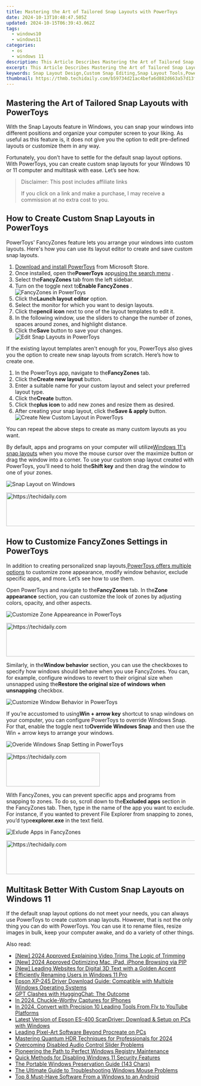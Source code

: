 ```yaml
---
title: Mastering the Art of Tailored Snap Layouts with PowerToys
date: 2024-10-13T10:48:47.505Z
updated: 2024-10-15T06:39:43.062Z
tags:
  - windows10
  - windows11
categories:
  - os
  - windows 11
description: This Article Describes Mastering the Art of Tailored Snap Layouts with PowerToys
excerpt: This Article Describes Mastering the Art of Tailored Snap Layouts with PowerToys
keywords: Snap Layout Design,Custom Snap Editing,Snap Layout Tools,PowerToy Snaps,Tailored Snap Creation,Snap Arrangement Mastery,Snap Tool Efficiency
thumbnail: https://thmb.techidaily.com/b59734d21ac4befa6d882d663a57d13f768195f331fa0eea08a7ad594a08d5e2.jpg
---
```


## Mastering the Art of Tailored Snap Layouts with PowerToys

 With the Snap Layouts feature in Windows, you can snap your windows into different positions and organize your computer screen to your liking. As useful as this feature is, it does not give you the option to edit pre-defined layouts or customize them in any way.

 Fortunately, you don’t have to settle for the default snap layout options. With PowerToys, you can create custom snap layouts for your Windows 10 or 11 computer and multitask with ease. Let’s see how.

>  Disclaimer: This post includes affiliate links
>
>  If you click on a link and make a purchase, I may receive a commission at no extra cost to you.
>

## How to Create Custom Snap Layouts in PowerToys

 PowerToys' FancyZones feature lets you arrange your windows into custom layouts. Here's how you can use its layout editor to create and save custom snap layouts.

1. [Download and install PowerToys](https://apps.microsoft.com/store/detail/microsoft-powertoys/XP89DCGQ3K6VLD) from Microsoft Store.
2. Once installed, open the**PowerToys** app[using the search menu](https://www.makeuseof.com/windows-search-use-guide/) .
3. Select the**FancyZones** tab from the left sidebar.
4. Turn on the toggle next to**Enable FancyZones** .  
![FancyZones in PowerToys](https://static1.makeuseofimages.com/wordpress/wp-content/uploads/2023/01/fancyzones-in-powertoys.jpg)
5. Click the**Launch layout editor** option.
6. Select the monitor for which you want to design layouts.
7. Click the**pencil icon** next to one of the layout templates to edit it.
8. In the following window, use the sliders to change the number of zones, spaces around zones, and highlight distance.
9. Click the**Save** button to save your changes.  
![Edit Snap Layouts in PowerToys](https://static1.makeuseofimages.com/wordpress/wp-content/uploads/2023/01/edit-snap-layouts-in-powertoys.jpg)

 If the existing layout templates aren't enough for you, PowerToys also gives you the option to create new snap layouts from scratch. Here’s how to create one.

1. In the PowerToys app, navigate to the**FancyZones** tab.
2. Click the**Create new layout** button.
3. Enter a suitable name for your custom layout and select your preferred layout type.
4. Click the**Create** button.
5. Click the**plus icon** to add new zones and resize them as desired.
6. After creating your snap layout, click the**Save & apply** button.  
![Create New Custom Layout in PowerToys](https://static1.makeuseofimages.com/wordpress/wp-content/uploads/2023/01/create-new-custom-layout-in-powertoys.jpg)

 You can repeat the above steps to create as many custom layouts as you want.

 By default, apps and programs on your computer will utilize[Windows 11's snap layouts](https://www.makeuseof.com/how-to-use-snap-layouts-in-windows-11/) when you move the mouse cursor over the maximize button or drag the window into a corner. To use your custom snap layout created with PowerToys, you'll need to hold the**Shift key** and then drag the window to one of your zones.

![Snap Layout on Windows](https://static1.makeuseofimages.com/wordpress/wp-content/uploads/2023/01/snap-layout-on-windows.jpg)

<!-- affiliate ads begin -->
<a href="https://ephamedtechinc.pxf.io/c/5597632/2123509/26400" target="_top" id="2123509">
  <img src="//a.impactradius-go.com/display-ad/26400-2123509" border="0" alt="https://techidaily.com" width="728" height="90"/>
</a>
<img height="0" width="0" src="https://ephamedtechinc.pxf.io/i/5597632/2123509/26400" style="position:absolute;visibility:hidden;" border="0" />
<!-- affiliate ads end -->

## How to Customize FancyZones Settings in PowerToys

 In addition to creating personalized snap layouts,[PowerToys offers multiple options](https://www.makeuseof.com/tag/windows-10-powertoys/) to customize zone appearance, modify window behavior, exclude specific apps, and more. Let’s see how to use them.

 Open PowerToys and navigate to the**FancyZones** tab. In the**Zone appearance** section, you can customize the look of zones by adjusting colors, opacity, and other aspects.

![Customize Zone Appeareance in PowerToys](https://static1.makeuseofimages.com/wordpress/wp-content/uploads/2023/01/customize-zone-appeareance-in-powertoys.jpg)

<!-- affiliate ads begin -->
<a href="https://ephamedtechinc.pxf.io/c/5597632/2137201/26400" target="_top" id="2137201">
  <img src="//a.impactradius-go.com/display-ad/26400-2137201" border="0" alt="https://techidaily.com" width="728" height="90"/>
</a>
<img height="0" width="0" src="https://ephamedtechinc.pxf.io/i/5597632/2137201/26400" style="position:absolute;visibility:hidden;" border="0" />
<!-- affiliate ads end -->

 Similarly, in the**Window behavior** section, you can use the checkboxes to specify how windows should behave when you use FancyZones. You can, for example, configure windows to revert to their original size when unsnapped using the**Restore the original size of windows when unsnapping** checkbox.

![Customize Window Behavior in PowerToys](https://static1.makeuseofimages.com/wordpress/wp-content/uploads/2023/01/customize-window-behavior-in-powertoys.jpg)

 If you’re accustomed to using**Win + arrow key** shortcut to snap windows on your computer, you can configure PowerToys to override Windows Snap. For that, enable the toggle next to**Override Windows Snap** and then use the Win + arrow keys to arrange your windows.

![Overide Windows Snap Setting in PowerToys](https://static1.makeuseofimages.com/wordpress/wp-content/uploads/2023/01/overide-windows-snap-setting-in-powertoys.jpg)

<!-- affiliate ads begin -->
<a href="https://bluettius.sjv.io/c/5597632/2139112/17108" target="_top" id="2139112">
  <img src="//a.impactradius-go.com/display-ad/17108-2139112" border="0" alt="https://techidaily.com" width="250" height="90"/>
</a>
<img height="0" width="0" src="https://bluettius.sjv.io/i/5597632/2139112/17108" style="position:absolute;visibility:hidden;" border="0" />
<!-- affiliate ads end -->

 With FancyZones, you can prevent specific apps and programs from snapping to zones. To do so, scroll down to the**Excluded apps** section in the FancyZones tab. Then, type in the name of the app you want to exclude. For instance, if you wanted to prevent File Explorer from snapping to zones, you’d type**explorer.exe** in the text field.

![Exlude Apps in FancyZones](https://static1.makeuseofimages.com/wordpress/wp-content/uploads/2023/01/exlude-apps-in-fancyzones.jpg)

<!-- affiliate ads begin -->
<a href="https://unicoeye.pxf.io/c/5597632/2134241/18498" target="_top" id="2134241">
  <img src="//a.impactradius-go.com/display-ad/18498-2134241" border="0" alt="https://techidaily.com" width="728" height="90"/>
</a>
<img height="0" width="0" src="https://unicoeye.pxf.io/i/5597632/2134241/18498" style="position:absolute;visibility:hidden;" border="0" />
<!-- affiliate ads end -->

## Multitask Better With Custom Snap Layouts on Windows 11

 If the default snap layout options do not meet your needs, you can always use PowerToys to create custom snap layouts. However, that is not the only thing you can do with PowerToys. You can use it to rename files, resize images in bulk, keep your computer awake, and do a variety of other things.

<ins class="adsbygoogle"
     style="display:block"
     data-ad-format="autorelaxed"
     data-ad-client="ca-pub-7571918770474297"
     data-ad-slot="1223367746"></ins>

<ins class="adsbygoogle"
     style="display:block"
     data-ad-client="ca-pub-7571918770474297"
     data-ad-slot="8358498916"
     data-ad-format="auto"
     data-full-width-responsive="true"></ins>

<span class="atpl-alsoreadstyle">Also read:</span>
<div><ul>
<li><a href="https://fox-access.techidaily.com/new-2024-approved-explaining-video-trims-the-logic-of-trimming/"><u>[New] 2024 Approved Explaining Video Trims The Logic of Trimming</u></a></li>
<li><a href="https://fox-access.techidaily.com/new-2024-approved-optimizing-mac-ipad-iphone-browsing-via-pip/"><u>[New] 2024 Approved Optimizing Mac, iPad, iPhone Browsing via PIP</u></a></li>
<li><a href="https://extra-skills.techidaily.com/new-leading-websites-for-digital-3d-text-with-a-golden-accent/"><u>[New] Leading Websites for Digital 3D Text with a Golden Accent</u></a></li>
<li><a href="https://win11-tips.techidaily.com/efficiently-renaming-users-in-windows-11-pro/"><u>Efficiently Renaming Users in Windows 11 Pro</u></a></li>
<li><a href="https://hardware-help.techidaily.com/epson-xp-245-driver-download-guide-compatible-with-multiple-windows-operating-systems/"><u>Epson XP-245 Driver Download Guide: Compatible with Multiple Windows Operating Systems</u></a></li>
<li><a href="https://tech-savvy.techidaily.com/gpt-clashes-with-huggingchat-the-outcome/"><u>GPT Clashes with HuggingChat: The Outcome</u></a></li>
<li><a href="https://extra-tips.techidaily.com/in-2024-chuckle-worthy-captures-for-iphones/"><u>In 2024, Chuckle-Worthy Captures for IPhones</u></a></li>
<li><a href="https://youtube-clips.techidaily.com/in-2024-convert-with-precision-10-leading-tools-from-flv-to-youtube-platforms/"><u>In 2024, Convert with Precision 10 Leading Tools From Flv to YouTube Platforms</u></a></li>
<li><a href="https://hardware-help.techidaily.com/latest-version-of-epson-es-400-scandriver-download-and-setup-on-pcs-with-windows/"><u>Latest Version of Epson ES-400 ScanDriver: Download & Setup on PCs with Windows</u></a></li>
<li><a href="https://win11-tips.techidaily.com/leading-pixel-art-software-beyond-procreate-on-pcs/"><u>Leading Pixel-Art Software Beyond Procreate on PCs</u></a></li>
<li><a href="https://extra-approaches.techidaily.com/mastering-quantum-hdr-techniques-for-professionals-for-2024/"><u>Mastering Quantum HDR Techniques for Professionals for 2024</u></a></li>
<li><a href="https://win11-tips.techidaily.com/overcoming-disabled-audio-control-slider-problems/"><u>Overcoming Disabled Audio Control Slider Problems</u></a></li>
<li><a href="https://win11-tips.techidaily.com/pioneering-the-path-to-perfect-windows-registry-maintenance/"><u>Pioneering the Path to Perfect Windows Registry Maintenance</u></a></li>
<li><a href="https://win11-tips.techidaily.com/quick-methods-for-disabling-windows-11-security-features/"><u>Quick Methods for Disabling Windows 11 Security Features</u></a></li>
<li><a href="https://win11-tips.techidaily.com/the-portable-windows-preservation-guide-143-chars/"><u>The Portable Windows Preservation Guide (143 Chars)</u></a></li>
<li><a href="https://win11-tips.techidaily.com/the-ultimate-guide-to-troubleshooting-windows-mouse-problems/"><u>The Ultimate Guide to Troubleshooting Windows Mouse Problems</u></a></li>
<li><a href="https://win11-tips.techidaily.com/top-8-must-have-software-from-a-windows-to-an-android/"><u>Top 8 Must-Have Software From a Windows to an Android</u></a></li>
</ul></div>

